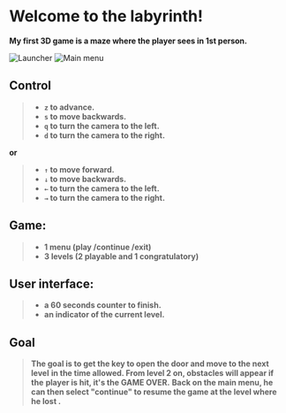 # Welcome to the labyrinth!
**My first 3D game is a maze where the player sees in 1st person.**

![Launcher](https://drive.google.com/uc?export=view&id=1Bj8fis0sHceHrhw6C5DFiF9JdOTEcLo5)
![Main menu](https://drive.google.com/uc?export=view&id=1lp1wiwnkuX4880aT7xHLO8HnQBChnfXl)
## Control

> - **`z` to advance.**
> - **`s` to move backwards.**
> - **`q` to turn the camera to the left.** 
> - **`d` to turn the camera to the right.**

**or**

> - **`↑` to move forward.** 
> - **`↓` to move backwards.**  
> - **`←` to turn the camera to the left.** 
> - **`→` to turn the camera to the right.**
## Game:
> - **1 menu (play /continue /exit)**
> - **3 levels (2 playable and 1 congratulatory)**

## User interface:
> - **a 60 seconds counter to finish.**
> - **an indicator of the current level.**

## Goal
> **The goal is to get the key to open the door and move to the next level**
> **in the time allowed. From level 2 on, obstacles will appear if the**
> **player is hit, it's the GAME OVER.**
> **Back on the main menu, he can then select "continue" to resume the game at the level where he lost .**

